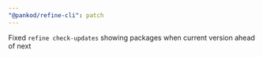 ```yaml
---
"@pankod/refine-cli": patch
---
```


Fixed `refine check-updates` showing packages when current version ahead of next
